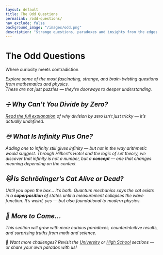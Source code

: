 ```yaml
---
layout: default
title: The Odd Questions
permalink: /odd-questions/
nav_exclude: false
background_image: "/images/odd.png"
description: "Strange questions, paradoxes and insights from the edges of mathematics and physics."
---
```


<h1>The Odd Questions</h1>
<pi<em> Where curiosity meets contradiction.<em></pi>
<div class="content-box">
  

  Explore some of the most fascinating, strange, and brain-twisting questions from mathematics and physics.  
  These are not just puzzles — they're doorways to deeper understanding.
</div>

<div class="content-box">
  <h2>➗ Why Can’t You Divide by Zero?</h2>
  <p>
    <a href="/odd/divide-by-zero/">Read the full explanation</a> of why division by zero isn’t just tricky — it’s actually undefined.
  </p>
</div>

<div class="content-box">
  <h2>♾️ What Is Infinity Plus One?</h2>
  <p>
    Adding one to infinity still gives infinity — but not in the way arithmetic would suggest.  
    Through Hilbert’s Hotel and the logic of set theory, we discover that infinity is not a number, but a <strong>concept</strong> — one that changes meaning depending on the context.
  </p>
</div>

<div class="content-box">
  <h2>🐱 Is Schrödinger’s Cat Alive or Dead?</h2>
  <p>
    Until you open the box... it’s both.  
    Quantum mechanics says the cat exists in a <strong>superposition</strong> of states until a measurement collapses the wave function.  
    It’s weird, yes — but also foundational to modern physics.
  </p>
</div>

<div class="content-box">
  <h2>🔮 More to Come...</h2>
  <p>
    This section will grow with more curious paradoxes, counterintuitive results, and surprising truths from math and science.
  </p>
</div>

<div class="content-box">
  <p>
    📎 Want more challenges? Revisit the <a href="/university/">University</a> or <a href="/high-school/">High School</a> sections — or share your own paradox with us!
  </p>
</div>
